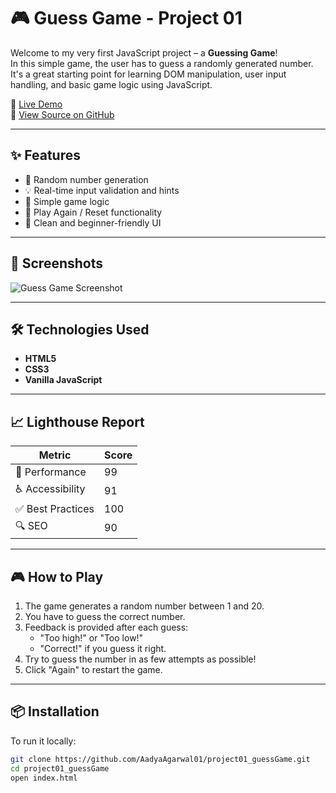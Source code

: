 # 🎮 Guess Game - Project 01

Welcome to my very first JavaScript project – a **Guessing Game**!  
In this simple game, the user has to guess a randomly generated number. It's a great starting point for learning DOM manipulation, user input handling, and basic game logic using JavaScript.

🔗 [Live Demo](https://aadyaagarwal01.github.io/project01_guessGame/)  
📁 [View Source on GitHub](https://github.com/AadyaAgarwal01/project01_guessGame)

---

## ✨ Features

- 🎲 Random number generation  
- 💡 Real-time input validation and hints  
- 🧠 Simple game logic  
- 🔄 Play Again / Reset functionality  
- 🎨 Clean and beginner-friendly UI  

---

## 📸 Screenshots

![Guess Game Screenshot](https://github.com/user-attachments/assets/d19253a8-a92e-4795-97ee-025db1165e49)

---

## 🛠️ Technologies Used

- **HTML5**  
- **CSS3**  
- **Vanilla JavaScript**

---

## 📈 Lighthouse Report

| Metric           | Score |
|------------------|-------|
| 🚀 Performance    | 99    |
| ♿ Accessibility  | 91    |
| ✅ Best Practices | 100   |
| 🔍 SEO            | 90    |

---

## 🎮 How to Play

1. The game generates a random number between 1 and 20.  
2. You have to guess the correct number.  
3. Feedback is provided after each guess:  
   - "Too high!" or "Too low!"  
   - "Correct!" if you guess it right.  
4. Try to guess the number in as few attempts as possible!  
5. Click "Again" to restart the game.  

---

## 📦 Installation

To run it locally:

```bash
git clone https://github.com/AadyaAgarwal01/project01_guessGame.git
cd project01_guessGame
open index.html
